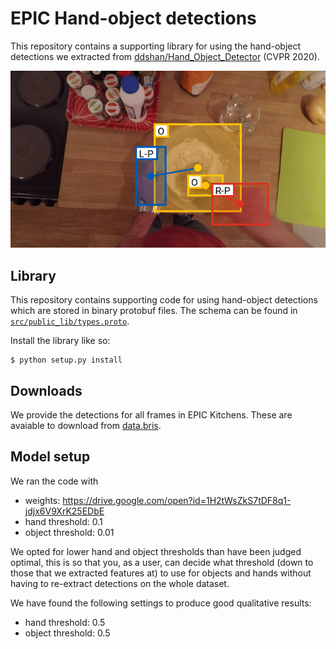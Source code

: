 # EPIC Hand-object detections

This repository contains a supporting library for using the hand-object
detections we extracted from
[ddshan/Hand_Object_Detector](https://github.com/ddshan/Hand_Object_Detector)
(CVPR 2020).

![EPIC-detection](./docs/media/hand-object-detection-example.png)

## Library

This repository contains supporting code for using hand-object detections which are
stored in binary protobuf files. The schema can be found in [`src/public_lib/types.proto`](./src/public_lib/types.proto).

Install the library like so:

```console
$ python setup.py install
```

## Downloads

We provide the detections for all frames in EPIC Kitchens. These are avaiable to
download from [data.bris]().

## Model setup

We ran the code with
- weights: https://drive.google.com/open?id=1H2tWsZkS7tDF8q1-jdjx6V9XrK25EDbE
- hand threshold: 0.1
- object threshold: 0.01

We opted for lower hand and object thresholds than have been judged optimal, this is so 
that you, as a user, can decide what threshold (down to those that we extracted features
at) to use for objects and hands without having to re-extract detections on the whole 
dataset.

We have found the following settings to produce good qualitative results:
- hand threshold: 0.5
- object threshold: 0.5
 
